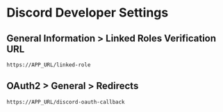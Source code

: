 # Discord Developer Settings

## General Information > Linked Roles Verification URL

```
https://APP_URL/linked-role
```

## OAuth2 > General > Redirects

```
https://APP_URL/discord-oauth-callback
```

